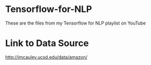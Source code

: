 # Tensorflow-for-NLP
These are the files from my Tensorflow for NLP playlist on YouTube

# Link to Data Source
http://jmcauley.ucsd.edu/data/amazon/
